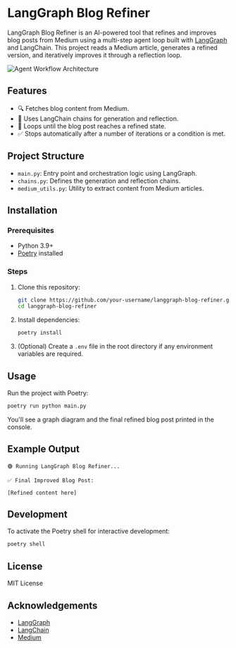 # LangGraph Blog Refiner

LangGraph Blog Refiner is an AI-powered tool that refines and improves blog posts from Medium using a multi-step agent loop built with [LangGraph](https://github.com/langchain-ai/langgraph) and LangChain. This project reads a Medium article, generates a refined version, and iteratively improves it through a reflection loop.

![Agent Workflow Architecture](iai-agent-repo/medium-agent/image.png)

## Features

- 🔍 Fetches blog content from Medium.
- 🧠 Uses LangChain chains for generation and reflection.
- 🔁 Loops until the blog post reaches a refined state.
- ✅ Stops automatically after a number of iterations or a condition is met.

## Project Structure

- `main.py`: Entry point and orchestration logic using LangGraph.
- `chains.py`: Defines the generation and reflection chains.
- `medium_utils.py`: Utility to extract content from Medium articles.

## Installation

### Prerequisites

- Python 3.9+
- [Poetry](https://python-poetry.org/) installed

### Steps

1. Clone this repository:
   ```bash
   git clone https://github.com/your-username/langgraph-blog-refiner.git
   cd langgraph-blog-refiner
   ```

2. Install dependencies:
   ```bash
   poetry install
   ```

3. (Optional) Create a `.env` file in the root directory if any environment variables are required.

## Usage

Run the project with Poetry:

```bash
poetry run python main.py
```

You'll see a graph diagram and the final refined blog post printed in the console.

## Example Output

```
🟢 Running LangGraph Blog Refiner...

✅ Final Improved Blog Post:

[Refined content here]
```

## Development

To activate the Poetry shell for interactive development:

```bash
poetry shell
```

## License

MIT License

## Acknowledgements

- [LangGraph](https://github.com/langchain-ai/langgraph)
- [LangChain](https://github.com/langchain-ai/langchain)
- [Medium](https://medium.com)